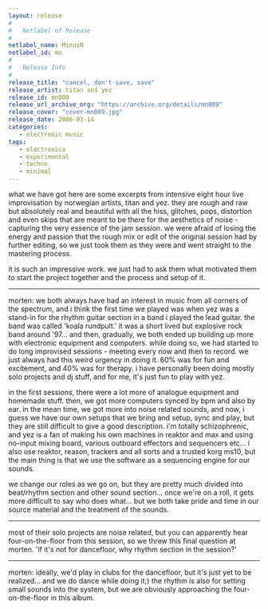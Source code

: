 ```yaml
---
layout: release
#
#   Netlabel of Release
#
netlabel_name: MinusN
netlabel_id: mn
#
#   Release Info
#
release_title: "cancel, don't save, save"
release_artist: titan and yez
release_id: mn009
release_url_archive_org: "https://archive.org/details/mn009"
release_cover: "cover-mn009.jpg"
release_date: 2006-03-14
categories:
   - electronic music
tags:
   - electronica
   - experimental
   - techno
   - minimal
---
```

what we have got here are some excerpts from intensive eight hour live improvisation by norwegian artists, titan and yez. they are rough and raw but absolutely real and beautiful with all the hiss, glitches, pops, distortion and even skips that are meant to be there for the aesthetics of noise - capturing the very essence of the jam session. we were afraid of losing the energy and passion that the rough mix or edit of the original session had by further editing, so we just took them as they were and went straight to the mastering process.

it is such an impressive work. we just had to ask them what motivated them to start the project together and the process and setup of it.

- - -

morten: we both always have had an interest in music from all corners of the spectrum, and i think the first time we played was when yez was a stand-in for the rhythm guitar section in a band i played the lead guitar. the band was called 'koala rundpult.' it was a short lived but explosive rock band around '97... and then, gradually, we both ended up building up more with electronic equipment and computers. while doing so, we had started to do long improvised sessions - meeting every now and then to record. we just always had this weird urgency in doing it. 60% was for fun and excitement, and 40% was for therapy. i have personally been doing mostly solo projects and dj stuff, and for me, it's just fun to play with yez.

in the first sessions, there were a lot more of analogue equipment and homemade stuff. then, we got more computers synced by bpm and also by ear. in the mean time, we got more into noise related sounds, and now, i guess we have our own setups that we bring and setup, sync and play, but they are still difficult to give a good description. i'm totally schizophrenic, and yez is a fan of making his own machines in reaktor and max and using no-input mixing board, various outboard effectors and sequencers etc... i also use reaktor, reason, trackers and all sorts and a trusted korg ms10, but the main thing is that we use the software as a sequencing engine for our sounds.

we change our roles as we go on, but they are pretty much divided into beat/rhythm section and other sound section... once we're on a roll, it gets more difficult to say who does what... but we both take pride and time in our source material and the treatment of the sounds.

- - -

most of their solo projects are noise related, but you can apparently hear four-on-the-floor from this session, so we threw this final question at morten. 'if it's not for dancefloor, why rhythm section in the session?'

- - -

morten: ideally, we'd play in clubs for the dancefloor, but it's just yet to be realized... and we do dance while doing it;) the rhythm is also for setting small sounds into the system, but we are obviously approaching the four-on-the-floor in this album.


